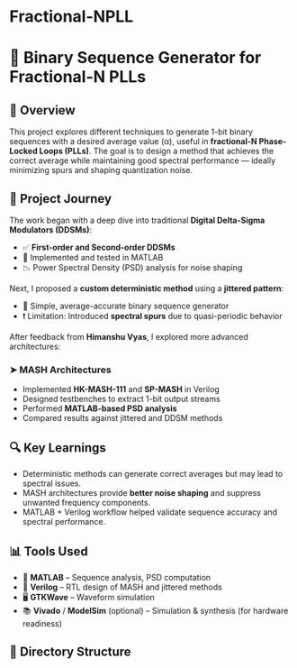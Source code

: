 # Fractional-NPLL
# 🧠 Binary Sequence Generator for Fractional-N PLLs

## 📌 Overview

This project explores different techniques to generate 1-bit binary sequences with a desired average value (α), useful in **fractional-N Phase-Locked Loops (PLLs)**. The goal is to design a method that achieves the correct average while maintaining good spectral performance — ideally minimizing spurs and shaping quantization noise.

## 🚀 Project Journey

The work began with a deep dive into traditional **Digital Delta-Sigma Modulators (DDSMs)**:

- ✅ **First-order and Second-order DDSMs**
- 🔬 Implemented and tested in MATLAB
- 📉 Power Spectral Density (PSD) analysis for noise shaping

Next, I proposed a **custom deterministic method** using a **jittered pattern**:

- 🧮 Simple, average-accurate binary sequence generator
- ❗ Limitation: Introduced **spectral spurs** due to quasi-periodic behavior

After feedback from **Himanshu Vyas**, I explored more advanced architectures:

### ➤ MASH Architectures
- Implemented **HK-MASH-111** and **SP-MASH** in Verilog
- Designed testbenches to extract 1-bit output streams
- Performed **MATLAB-based PSD analysis**
- Compared results against jittered and DDSM methods

## 🔍 Key Learnings

- Deterministic methods can generate correct averages but may lead to spectral issues.
- MASH architectures provide **better noise shaping** and suppress unwanted frequency components.
- MATLAB + Verilog workflow helped validate sequence accuracy and spectral performance.

## 📊 Tools Used

- 🧰 **MATLAB** – Sequence analysis, PSD computation
- 🔧 **Verilog** – RTL design of MASH and jittered methods
- 🖥️ **GTKWave** – Waveform simulation
- 📚 **Vivado** / **ModelSim** (optional) – Simulation & synthesis (for hardware readiness)

## 📁 Directory Structure

